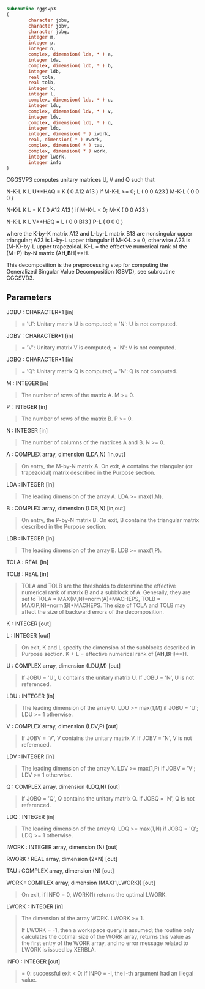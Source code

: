 ```fortran
subroutine cggsvp3
(
        character jobu,
        character jobv,
        character jobq,
        integer m,
        integer p,
        integer n,
        complex, dimension( lda, * ) a,
        integer lda,
        complex, dimension( ldb, * ) b,
        integer ldb,
        real tola,
        real tolb,
        integer k,
        integer l,
        complex, dimension( ldu, * ) u,
        integer ldu,
        complex, dimension( ldv, * ) v,
        integer ldv,
        complex, dimension( ldq, * ) q,
        integer ldq,
        integer, dimension( * ) iwork,
        real, dimension( * ) rwork,
        complex, dimension( * ) tau,
        complex, dimension( * ) work,
        integer lwork,
        integer info
)
```

CGGSVP3 computes unitary matrices U, V and Q such that

N-K-L  K    L
U**H*A*Q =     K ( 0    A12  A13 )  if M-K-L >= 0;
L ( 0     0   A23 )
M-K-L ( 0     0    0  )

N-K-L  K    L
=     K ( 0    A12  A13 )  if M-K-L < 0;
M-K ( 0     0   A23 )

N-K-L  K    L
V**H*B*Q =   L ( 0     0   B13 )
P-L ( 0     0    0  )

where the K-by-K matrix A12 and L-by-L matrix B13 are nonsingular
upper triangular; A23 is L-by-L upper triangular if M-K-L >= 0,
otherwise A23 is (M-K)-by-L upper trapezoidal.  K+L = the effective
numerical rank of the (M+P)-by-N matrix (A**H,B**H)**H.

This decomposition is the preprocessing step for computing the
Generalized Singular Value Decomposition (GSVD), see subroutine
CGGSVD3.

## Parameters
JOBU : CHARACTER*1 [in]
> = 'U':  Unitary matrix U is computed;
> = 'N':  U is not computed.

JOBV : CHARACTER*1 [in]
> = 'V':  Unitary matrix V is computed;
> = 'N':  V is not computed.

JOBQ : CHARACTER*1 [in]
> = 'Q':  Unitary matrix Q is computed;
> = 'N':  Q is not computed.

M : INTEGER [in]
> The number of rows of the matrix A.  M >= 0.

P : INTEGER [in]
> The number of rows of the matrix B.  P >= 0.

N : INTEGER [in]
> The number of columns of the matrices A and B.  N >= 0.

A : COMPLEX array, dimension (LDA,N) [in,out]
> On entry, the M-by-N matrix A.
> On exit, A contains the triangular (or trapezoidal) matrix
> described in the Purpose section.

LDA : INTEGER [in]
> The leading dimension of the array A. LDA >= max(1,M).

B : COMPLEX array, dimension (LDB,N) [in,out]
> On entry, the P-by-N matrix B.
> On exit, B contains the triangular matrix described in
> the Purpose section.

LDB : INTEGER [in]
> The leading dimension of the array B. LDB >= max(1,P).

TOLA : REAL [in]

TOLB : REAL [in]
> 
> TOLA and TOLB are the thresholds to determine the effective
> numerical rank of matrix B and a subblock of A. Generally,
> they are set to
> TOLA = MAX(M,N)*norm(A)*MACHEPS,
> TOLB = MAX(P,N)*norm(B)*MACHEPS.
> The size of TOLA and TOLB may affect the size of backward
> errors of the decomposition.

K : INTEGER [out]

L : INTEGER [out]
> 
> On exit, K and L specify the dimension of the subblocks
> described in Purpose section.
> K + L = effective numerical rank of (A**H,B**H)**H.

U : COMPLEX array, dimension (LDU,M) [out]
> If JOBU = 'U', U contains the unitary matrix U.
> If JOBU = 'N', U is not referenced.

LDU : INTEGER [in]
> The leading dimension of the array U. LDU >= max(1,M) if
> JOBU = 'U'; LDU >= 1 otherwise.

V : COMPLEX array, dimension (LDV,P) [out]
> If JOBV = 'V', V contains the unitary matrix V.
> If JOBV = 'N', V is not referenced.

LDV : INTEGER [in]
> The leading dimension of the array V. LDV >= max(1,P) if
> JOBV = 'V'; LDV >= 1 otherwise.

Q : COMPLEX array, dimension (LDQ,N) [out]
> If JOBQ = 'Q', Q contains the unitary matrix Q.
> If JOBQ = 'N', Q is not referenced.

LDQ : INTEGER [in]
> The leading dimension of the array Q. LDQ >= max(1,N) if
> JOBQ = 'Q'; LDQ >= 1 otherwise.

IWORK : INTEGER array, dimension (N) [out]

RWORK : REAL array, dimension (2*N) [out]

TAU : COMPLEX array, dimension (N) [out]

WORK : COMPLEX array, dimension (MAX(1,LWORK)) [out]
> On exit, if INFO = 0, WORK(1) returns the optimal LWORK.

LWORK : INTEGER [in]
> The dimension of the array WORK. LWORK >= 1.
> 
> If LWORK = -1, then a workspace query is assumed; the routine
> only calculates the optimal size of the WORK array, returns
> this value as the first entry of the WORK array, and no error
> message related to LWORK is issued by XERBLA.

INFO : INTEGER [out]
> = 0:  successful exit
> < 0:  if INFO = -i, the i-th argument had an illegal value.
